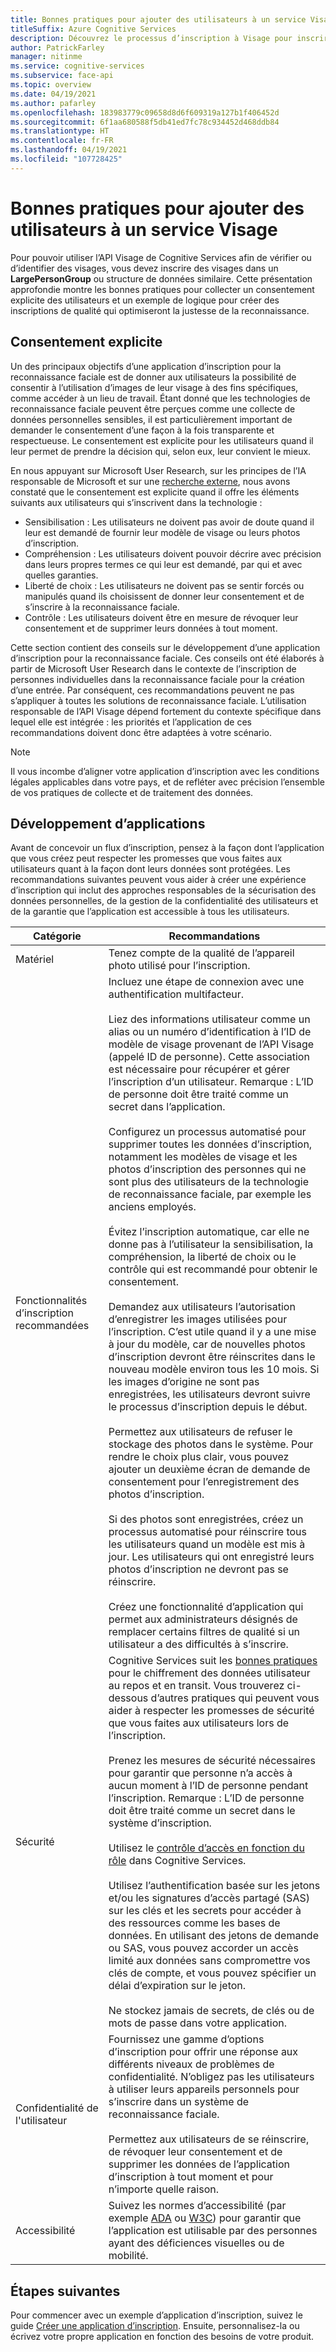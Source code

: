 ```yaml
---
title: Bonnes pratiques pour ajouter des utilisateurs à un service Visage
titleSuffix: Azure Cognitive Services
description: Découvrez le processus d’inscription à Visage pour inscrire des utilisateurs à un service de reconnaissance faciale.
author: PatrickFarley
manager: nitinme
ms.service: cognitive-services
ms.subservice: face-api
ms.topic: overview
ms.date: 04/19/2021
ms.author: pafarley
ms.openlocfilehash: 183983779c09658d8d6f609319a127b1f406452d
ms.sourcegitcommit: 6f1aa680588f5db41ed7fc78c934452d468ddb84
ms.translationtype: HT
ms.contentlocale: fr-FR
ms.lasthandoff: 04/19/2021
ms.locfileid: "107728425"
---
```

# <a name="best-practices-for-adding-users-to-a-face-service"></a>Bonnes pratiques pour ajouter des utilisateurs à un service Visage

Pour pouvoir utiliser l’API Visage de Cognitive Services afin de vérifier ou d’identifier des visages, vous devez inscrire des visages dans un **LargePersonGroup** ou structure de données similaire. Cette présentation approfondie montre les bonnes pratiques pour collecter un consentement explicite des utilisateurs et un exemple de logique pour créer des inscriptions de qualité qui optimiseront la justesse de la reconnaissance. 

## <a name="meaningful-consent"></a>Consentement explicite 

Un des principaux objectifs d’une application d’inscription pour la reconnaissance faciale est de donner aux utilisateurs la possibilité de consentir à l’utilisation d’images de leur visage à des fins spécifiques, comme accéder à un lieu de travail. Étant donné que les technologies de reconnaissance faciale peuvent être perçues comme une collecte de données personnelles sensibles, il est particulièrement important de demander le consentement d’une façon à la fois transparente et respectueuse. Le consentement est explicite pour les utilisateurs quand il leur permet de prendre la décision qui, selon eux, leur convient le mieux.   

En nous appuyant sur Microsoft User Research, sur les principes de l’IA responsable de Microsoft et sur une [recherche externe](ftp://ftp.cs.washington.edu/tr/2000/12/UW-CSE-00-12-02.pdf), nous avons constaté que le consentement est explicite quand il offre les éléments suivants aux utilisateurs qui s’inscrivent dans la technologie :

* Sensibilisation : Les utilisateurs ne doivent pas avoir de doute quand il leur est demandé de fournir leur modèle de visage ou leurs photos d’inscription. 
* Compréhension : Les utilisateurs doivent pouvoir décrire avec précision dans leurs propres termes ce qui leur est demandé, par qui et avec quelles garanties. 
* Liberté de choix : Les utilisateurs ne doivent pas se sentir forcés ou manipulés quand ils choisissent de donner leur consentement et de s’inscrire à la reconnaissance faciale. 
* Contrôle : Les utilisateurs doivent être en mesure de révoquer leur consentement et de supprimer leurs données à tout moment. 

Cette section contient des conseils sur le développement d’une application d’inscription pour la reconnaissance faciale. Ces conseils ont été élaborés à partir de Microsoft User Research dans le contexte de l’inscription de personnes individuelles dans la reconnaissance faciale pour la création d’une entrée. Par conséquent, ces recommandations peuvent ne pas s’appliquer à toutes les solutions de reconnaissance faciale. L’utilisation responsable de l’API Visage dépend fortement du contexte spécifique dans lequel elle est intégrée : les priorités et l’application de ces recommandations doivent donc être adaptées à votre scénario. 

> [!NOTE]
> Il vous incombe d’aligner votre application d’inscription avec les conditions légales applicables dans votre pays, et de refléter avec précision l’ensemble de vos pratiques de collecte et de traitement des données.

## <a name="application-development"></a>Développement d’applications 

Avant de concevoir un flux d’inscription, pensez à la façon dont l’application que vous créez peut respecter les promesses que vous faites aux utilisateurs quant à la façon dont leurs données sont protégées. Les recommandations suivantes peuvent vous aider à créer une expérience d’inscription qui inclut des approches responsables de la sécurisation des données personnelles, de la gestion de la confidentialité des utilisateurs et de la garantie que l’application est accessible à tous les utilisateurs.  

|Catégorie | Recommandations |
|---|---|
|Matériel | Tenez compte de la qualité de l’appareil photo utilisé pour l’inscription. |
|Fonctionnalités d’inscription recommandées | Incluez une étape de connexion avec une authentification multifacteur. </br></br>Liez des informations utilisateur comme un alias ou un numéro d’identification à l’ID de modèle de visage provenant de l’API Visage (appelé ID de personne). Cette association est nécessaire pour récupérer et gérer l’inscription d’un utilisateur. Remarque : L’ID de personne doit être traité comme un secret dans l’application.</br></br>Configurez un processus automatisé pour supprimer toutes les données d’inscription, notamment les modèles de visage et les photos d’inscription des personnes qui ne sont plus des utilisateurs de la technologie de reconnaissance faciale, par exemple les anciens employés. </br></br>Évitez l’inscription automatique, car elle ne donne pas à l’utilisateur la sensibilisation, la compréhension, la liberté de choix ou le contrôle qui est recommandé pour obtenir le consentement. </br></br>Demandez aux utilisateurs l’autorisation d’enregistrer les images utilisées pour l’inscription. C’est utile quand il y a une mise à jour du modèle, car de nouvelles photos d’inscription devront être réinscrites dans le nouveau modèle environ tous les 10 mois. Si les images d’origine ne sont pas enregistrées, les utilisateurs devront suivre le processus d’inscription depuis le début.</br></br>Permettez aux utilisateurs de refuser le stockage des photos dans le système. Pour rendre le choix plus clair, vous pouvez ajouter un deuxième écran de demande de consentement pour l’enregistrement des photos d’inscription. </br></br>Si des photos sont enregistrées, créez un processus automatisé pour réinscrire tous les utilisateurs quand un modèle est mis à jour. Les utilisateurs qui ont enregistré leurs photos d’inscription ne devront pas se réinscrire. </br></br>Créez une fonctionnalité d’application qui permet aux administrateurs désignés de remplacer certains filtres de qualité si un utilisateur a des difficultés à s’inscrire. |
|Sécurité | Cognitive Services suit les [bonnes pratiques](../cognitive-services-virtual-networks.md?tabs=portal) pour le chiffrement des données utilisateur au repos et en transit. Vous trouverez ci-dessous d’autres pratiques qui peuvent vous aider à respecter les promesses de sécurité que vous faites aux utilisateurs lors de l’inscription. </br></br>Prenez les mesures de sécurité nécessaires pour garantir que personne n’a accès à aucun moment à l’ID de personne pendant l’inscription. Remarque : L’ID de personne doit être traité comme un secret dans le système d’inscription. </br></br>Utilisez le [contrôle d’accès en fonction du rôle](../../role-based-access-control/overview.md) dans Cognitive Services. </br></br>Utilisez l’authentification basée sur les jetons et/ou les signatures d’accès partagé (SAS) sur les clés et les secrets pour accéder à des ressources comme les bases de données. En utilisant des jetons de demande ou SAS, vous pouvez accorder un accès limité aux données sans compromettre vos clés de compte, et vous pouvez spécifier un délai d’expiration sur le jeton. </br></br>Ne stockez jamais de secrets, de clés ou de mots de passe dans votre application. |
|Confidentialité de l'utilisateur |Fournissez une gamme d’options d’inscription pour offrir une réponse aux différents niveaux de problèmes de confidentialité. N’obligez pas les utilisateurs à utiliser leurs appareils personnels pour s’inscrire dans un système de reconnaissance faciale. </br></br>Permettez aux utilisateurs de se réinscrire, de révoquer leur consentement et de supprimer les données de l’application d’inscription à tout moment et pour n’importe quelle raison. |
|Accessibilité |Suivez les normes d’accessibilité (par exemple [ADA](https://www.ada.gov/regs2010/2010ADAStandards/2010ADAstandards.htm) ou [W3C](https://www.w3.org/TR/WCAG21/)) pour garantir que l’application est utilisable par des personnes ayant des déficiences visuelles ou de mobilité. |

## <a name="next-steps"></a>Étapes suivantes  

Pour commencer avec un exemple d’application d’inscription, suivez le guide [Créer une application d’inscription](build-enrollment-app.md). Ensuite, personnalisez-la ou écrivez votre propre application en fonction des besoins de votre produit.